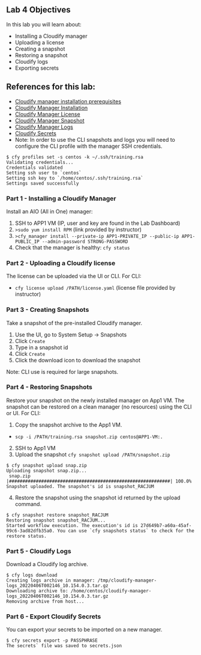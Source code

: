 ## Lab 4 Objectives
In this lab you will learn about:
* Installing a Cloudify manager
* Uploading a license
* Creating a snapshot
* Restoring a snapshot
* Cloudify logs
* Exporting secrets


## References for this lab: 
* [Cloudify manager installation prerequisites](https://docs.cloudify.co/latest/install_maintain/installation/prerequisites/)
* [Cloudify Manager Installation](https://docs.cloudify.co/latest/install_maintain/installation/installing-manager/)
* [Cloudify Manager License](https://docs.cloudify.co/latest/install_maintain/installation/manager-license/)
* [Cloudify Manager Snapshot](https://docs.cloudify.co/latest/cli/maint_cli/snapshots/)
* [Cloudify Manager Logs](https://docs.cloudify.co/latest/working_with/manager/service-logs/)
* [Cloudify Secrets](https://docs.cloudify.co/latest/cli/orch_cli/secrets/)
* Note: In order to use the CLI snapshots and logs you will need to configure the CLI profile with the manager SSH credentials.
```
$ cfy profiles set -s centos -k ~/.ssh/training.rsa
Validating credentials...
Credentials validated
Setting ssh user to `centos`
Setting ssh key to `/home/centos/.ssh/training.rsa`
Settings saved successfully
```
### Part 1 - Installing a Cloudify Manager

Install an AIO (All in One) manager:
1. SSH to APP1 VM (IP, user and key are found in the Lab Dashboard)
2. `>sudo yum install RPM` (link provided by instructor)
3. `>cfy_manager install --private-ip APP1-PRIVATE_IP --public-ip APP1-PUBLIC_IP --admin-password STRONG-PASSWORD`
4. Check that the manager is healthy: `cfy status`

### Part 2 - Uploading a Cloudify license
The license can be uploaded via the UI or CLI. For CLI:
* `cfy license upload /PATH/license.yaml` (license file provided by instructor)

### Part 3 - Creating Snapshots
Take a snapshot of the pre-installed Cloudify manager.
1. Use the UI, go to System Setup -> Snapshots
2. Click `Create`
3. Type in a snapshot id
4. Click `Create`
5. Click the download icon to download the snapshot 

Note: CLI use is required for large snapshots.

### Part 4 - Restoring Snapshots
Restore your snapshot on the newly installed manager on App1 VM. The snapshot can be restored on a clean manager (no resources) using the CLI or UI. For CLI:
1. Copy the snapshot archive to the App1 VM. 
* `scp -i /PATH/training.rsa snapshot.zip centos@APP1-VM:. `
2. SSH to App1 VM
3. Upload the snapshot `cfy snapshot upload /PATH/snapshot.zip`

```
$ cfy snapshot upload snap.zip
Uploading snapshot snap.zip...
 snap.zip |############################################################| 100.0%
Snapshot uploaded. The snapshot's id is snapshot_RACJUM
```

4. Restore the snapshot using the snapshot id returned by the upload command.
```
$ cfy snapshot restore snapshot_RACJUM
Restoring snapshot snapshot_RACJUM...
Started workflow execution. The execution's id is 27d649b7-a60a-45af-99c6-3ad82dfb35a0. You can use `cfy snapshots status` to check for the restore status.
```


### Part 5 - Cloudify Logs
Download a Cloudify log archive.
```
$ cfy logs download
Creating logs archive in manager: /tmp/cloudify-manager-logs_20220406T002146_10.154.0.3.tar.gz
Downloading archive to: /home/centos/cloudify-manager-logs_20220406T002146_10.154.0.3.tar.gz
Removing archive from host...
```
### Part 6 - Export Cloudify Secrets
You can export your secrets to be imported on a new manager. 
```
$ cfy secrets export -p PASSPHRASE
The secrets` file was saved to secrets.json
```
